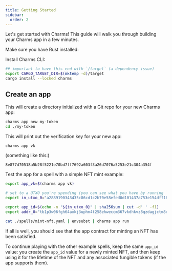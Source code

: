 ```yaml
---
title: Getting Started
sidebar:
  order: 2
---
```


Let's get started with Charms! This guide will walk you through building your Charms app in a few minutes.

Make sure you have Rust installed:

Install Charms CLI:

```sh
## important to have this end with `/target` (a dependency issue)
export CARGO_TARGET_DIR=$(mktemp -d)/target
cargo install --locked charms
```

## Create an app

This will create a directory initialized with a Git repo for your new Charms app:

```sh
charms app new my-token
cd ./my-token
```

This will print out the verification key for your new app:

```sh
charms app vk
```

(something like this:)

```
8e877d70518a5b28f5221e70bd7ff7692a603f3a26d7076a5253e21c304a354f
```

Test the app for a spell with a simple NFT mint example:

```sh
export app_vk=$(charms app vk)

# set to a UTXO you're spending (you can see what you have by running `b listunspent`)
export in_utxo_0="a2889190343435c86cd1c2b70e58efed0d101437a753e154dff1879008898cd2:2"

export app_id=$(echo -n "${in_utxo_0}" | sha256sum | cut -d' ' -f1)
export addr_0="tb1p3w06fgh64axkj3uphn4t258ehweccm367vkdhkvz8qzdagjctm8qaw2xyv"

cat ./spells/mint-nft.yaml | envsubst | charms app run
```

If all is well, you should see that the app contract for minting an NFT has been satisfied.

To continue playing with the other example spells, keep the same `app_id` value: you create the `app_id` value for a
newly minted NFT, and then keep using it for the lifetime of the NFT and any associated fungible tokens (if the app
supports them).
